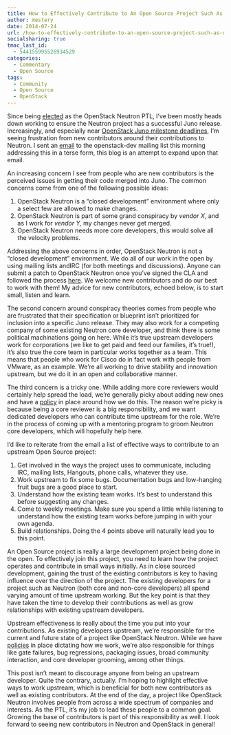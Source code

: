 ```yaml
---
title: How to Effectively Contribute to An Open Source Project Such As OpenStack Neutron
author: mestery
date: 2014-07-24
url: /how-to-effectively-contribute-to-an-open-source-project-such-as-openstack-neutron/
socialsharing: true
tmac_last_id:
  - 544155995526934529
categories:
  - Commentary
  - Open Source
tags:
  - Community
  - Open Source
  - OpenStack
---
```

Since being <a title="Juno PTL Email Announcement" href="http://lists.openstack.org/pipermail/openstack-dev/2014-April/032487.html" target="_blank">elected</a> as the OpenStack Neutron PTL, I&#8217;ve been mostly heads down working to ensure the Neutron project has a successful Juno release. Increasingly, and especially near <a title="Juno Release Schedule" href="https://wiki.openstack.org/wiki/Juno_Release_Schedule" target="_blank">OpenStack Juno milestone deadlines</a>, I&#8217;m seeing frustration from new contributors around their contributions to Neutron. I sent an <a title="Contributing to Neutron email" href="http://lists.openstack.org/pipermail/openstack-dev/2014-July/041136.html" target="_blank">email</a> to the openstack-dev mailing list this morning addressing this in a terse form, this blog is an attempt to expand upon that email.

An increasing concern I see from people who are new contributors is the perceived issues in getting their code merged into Juno. The common concerns come from one of the following possible ideas:

  1. OpenStack Neutron is a &#8220;closed development&#8221; environment where only a select few are allowed to make changes.
  2. OpenStack Neutron is part of some grand conspiracy by *vendor X*, and as I work for *vendor Y,* my changes never get merged.
  3. OpenStack Neutron needs more core developers, this would solve all the velocity problems.

Addressing the above concerns in order, OpenStack Neutron is not a &#8220;closed development&#8221; environment. We do all of our work in the open by using mailing lists andIRC (for both meetings and discussions). Anyone can submit a patch to OpenStack Neutron once you&#8217;ve signed the CLA and followed the process <a title="How to Contribute to OpenStack" href="https://wiki.openstack.org/wiki/How_To_Contribute" target="_blank">here</a>. We welcome new contributors and do our best to work with them! My advice for new contributors, echoed below, is to start small, listen and learn.

The second concern around conspiracy theories comes from people who are frustrated that their specification or blueprint isn&#8217;t prioritized for inclusion into a specific Juno release. They may also work for a competing company of some existing Neutron core developer, and think there is some political machinations going on here. While it&#8217;s true upstream developers work for corporations (we like to get paid and feed our families, it&#8217;s true!), it&#8217;s also true the core team in particular works together as a team. This means that people who work for Cisco do in fact work with people from VMware, as an example. We&#8217;re all working to drive stability and innovation upstream, but we do it in an open and collaborative manner.

The third concern is a tricky one. While adding more core reviewers would certainly help spread the load, we&#8217;re generally picky about adding new ones and have a <a title="Neutron Core Developer Policy" href="https://wiki.openstack.org/wiki/NeutronCore" target="_blank">policy</a> in place around how we do this. The reason we&#8217;re picky is because being a core reviewer is a big responsibility, and we want dedicated developers who can contribute time upstream for the role. We&#8217;re in the process of coming up with a mentoring program to groom Neutron core developers, which will hopefully help here.

I&#8217;d like to reiterate from the email a list of effective ways to contribute to an upstream Open Source project:

  1. Get involved in the ways the project uses to communicate, including IRC, mailing lists, Hangouts, phone calls, whatever they use.
  2. Work upstream to fix some bugs. Documentation bugs and low-hanging fruit bugs are a good place to start.
  3. Understand how the existing team works. It&#8217;s best to understand this before suggesting any changes.
  4. Come to weekly meetings. Make sure you spend a little while listening to understand how the existing team works before jumping in with your own agenda.
  5. Build relationships. Doing the 4 points above will naturally lead you to this point.

An Open Source project is really a large development project being done in the open. To effectively join this project, you need to learn how the project operates and contribute in small ways initially. As in close sourced development, gaining the trust of the existing contributors is key to having influence over the direction of the project. The existing developers for a project such as Neutron (both core and non-core developers) all spend varying amount of time upstream working. But the key point is that they have taken the time to develop their contributions as well as grow relationships with existing upstream developers.

Upstream effectiveness is really about the time you put into your contributions. As existing developers upstream, we&#8217;re responsible for the current and future state of a project like OpenStack Neutron. While we have <a title="Neutron Policies" href="https://wiki.openstack.org/wiki/NeutronPolicies" target="_blank">policies</a> in place dictating how we work, we&#8217;re also responsible for things like gate failures, bug regressions, packaging issues, broad community interaction, and core developer grooming, among other things.

This post isn&#8217;t meant to discourage anyone from being an upstream developer. Quite the contrary, actually. I&#8217;m hoping to highlight effective ways to work upstream, which is beneficial for both new contributors as well as existing contributors. At the end of the day, a project like OpenStack Neutron involves people from across a wide spectrum of companies and interests. As the PTL, it&#8217;s my job to lead these people to a common goal. Growing the base of contributors is part of this responsibility as well. I look forward to seeing new contributors in Neutron and OpenStack in general!
